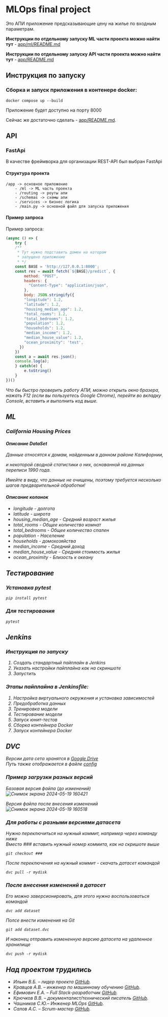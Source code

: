 # MLOps final project

Это АПИ приложение предсказывающие цену на жилье по входным параметрам.

**Инструкции по отдельному запуску ML части проекта можно найти тут** - [app/ml/README.md](./app/ml/README.md)

**Инструкции по отдельному запуску API части проекта можно найти тут** - [app/README.md](./app/README.md)

## Инструкция по запуску

### Сборка и запуск приложения в контенере docker:
```
docker compose up --build
```
Приложение будет доступно на порту 8000

Сейчас же достаточно сделать - [app/README.md](./app/README.md).

## API
### FastApi
В качестве фреймворка для организации REST-API был выбран FastApi 
#### Структура проекта
```
/app -> основное приложение
    - /ml -> ML часть проекта
    - /routing -> роуты апи
    - /schemas -> схемы апи
    - /services -> бизнес логика
    - /main.py -> основной файл для запуска приложения
```

#### Пример запроса
Пример запроса:
```js
(async () => {
    try {
    /**
     * Тут нужно подставить домен на котором
     * запущено приложение
     * */
    const BASE = 'http://127.0.0.1:8000';
    const res = await fetch(`${BASE}/predict`, {
        method: "POST",
        headers: {
          "Content-Type": "application/json",
        },
        body: JSON.stringify({
        "longitude": 1.2,
        "latitude": 1.2,
        "housing_median_age": 1.2,
        "total_rooms": 1.2,
        "total_bedrooms": 1.2,
        "population": 1.2,
        "households": 1.2,
        "median_income": 1.2,
        "median_house_value": 1.2,
        "ocean_proximity": 'test',
      })
    })
    const a = await res.json();
    console.log(a);
    } catch(e) {
        e.toString()
    }
})()
```
<i>Что бы быстро проверить работу АПИ, можно открыть окно
бразера, нажать F12 (если вы пользуетесь Google Chrome),
перейти во вкладку Console, вставить и выполнить код выше.<i>

## ML
### California Housing Prices
#### Описание DataSet
Данные относятся к домам, найденным в данном районе Калифорнии, 

и некоторой сводной статистики о них, основанной на данных переписи 1990 года. 

Имейте в виду, что данные не очищены, поэтому требуется несколько шагов предварительной обработки! 

#### Описание колонок

- longitude -  долгота
- latitude  - широта
- housing_median_age - Средний возраст жилья
- total_rooms - Общее количество комнат
- total_bedrooms - Общее количество спален
- population - Население
- households - домохозяйства
- median_income - Средний доход
- median_house_value - Средняя стоимость жилья
- ocean_proximity - Близость к океану

## Тестирование
### Установка pytest
```
pip install pytest
```
### Для тестирования 
```
pytest 
```
  
## Jenkins  
### Инструкция по запуску  
1. Создать стандартный пайплайн в Jenkins
2. Указать настройки пайплайна как на скриншоте
3. Запустить 

### Этапы пайплайна в Jenkinsfile:
1. Настройка виртуального окружения и установка зависимостей 
2. Предобработка данных
3. Тренировка модели
4. Тестирование модели
5. Запуск юнит-тестов
6. Сборка контейнера Docker
7. Запуск контейнера Docker
## DVC
Версии дата сета хранятся в [Google Drive](https://drive.google.com/drive/folders/1EWmKWhjIQ0AQOPBnS-vTie2MMtcNQFPI?usp=drive_link)  
Путь также отображается в файле [config](./.dvc/config)
### Пример загрузки разных версий
Базовая версия файла (до изменений)
![Снимок экрана 2024-05-19 160421](https://github.com/johnneon/URFUML2024_MLOps/assets/53440318/a0918b19-e614-4f8f-9e92-5c30fd7ca164)

Версия файла после внесения изменений
![Снимок экрана 2024-05-19 160518](https://github.com/johnneon/URFUML2024_MLOps/assets/53440318/ec7e0828-f03e-4615-b063-7241882a024e)

### Для работы с разными версиями датасета
Нужно переключиться на нужный коммит, например через команду ниже  
Вместо ### вставить нужный номер коммита, как на скришоте выше  
```
git checkout ###
```
После переключения на нужный коммит - скачать датасет командой
```
dvc pull -r mydisk
```
### После внесения изменений в датасет
Его можно заверсионировать, для этого нужно воспользоваться командой  
```
dvc add dataset
```
Полсе внести изменения на Git  
```
git add dataset.dvc
```
И наконец отправить измененную версию датасета на удаленное хранилище
```
dvc push -r mydisk
```


## Над проектом трудились

- Ильин В.Б. – лидер проекта [GitHub](https://github.com/Viktor-125142).
- Кравцов А.В. – инженер по машинному обучению [GitHub](https://github.com/Baddogel).
- Ефимович Е.А. – Full Stack-разработчик [GitHub](https://github.com/johnneon).
- Крючков В.В. – документалист/технический писатель [GitHub](https://github.com/Tifles).
- Чашников С.Ю.– Инженер MLOps [GitHub](https://github.com/SergeyChashnikov).
- Салов А.С. – Scrum-мастер [GitHub](https://github.com/TonyStranger404).
